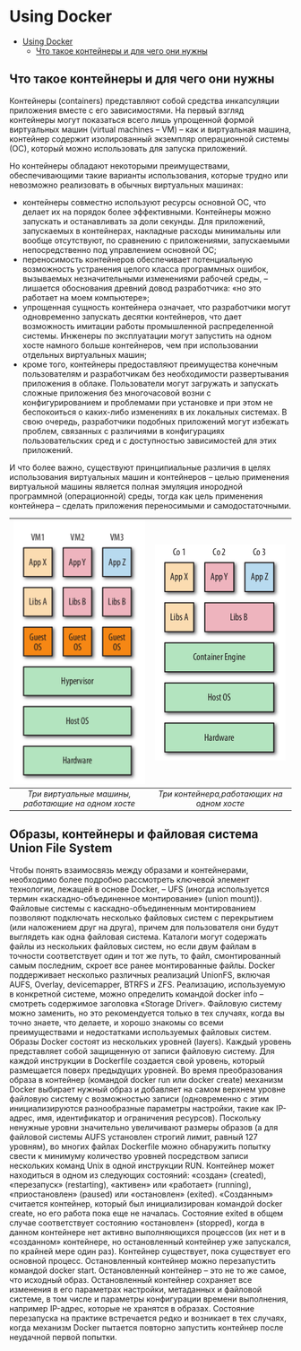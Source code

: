 # Using Docker

<!--toc:start-->

- [Using Docker](#using-docker)
    - [Что такое контейнеры и для чего они нужны](#что-такое-контейнеры-и-для-чего-они-нужны)

<!--toc:end-->

## Что такое контейнеры и для чего они нужны

Контейнеры (containers) представляют собой средства инкапсуляции приложения вместе с его зависимостями.
На первый взгляд контейнеры могут показаться всего лишь упрощенной формой виртуальных машин
(virtual machines – VM) – как и виртуальная машина, контейнер содержит изолированный экземпляр операционной
системы (ОС), который можно использовать для запуска приложений.

Но контейнеры обладают некоторыми преимуществами, обеспечивающими такие варианты использования, которые трудно или
невозможно реализовать в обычных виртуальных машинах:

- контейнеры совместно используют ресурсы основной ОС, что делает их на
  порядок более эффективными. Контейнеры можно запускать и останавливать за доли секунды.
  Для приложений, запускаемых в контейнерах, накладные расходы минимальны или вообще отсутствуют,
  по сравнению с приложениями, запускаемыми непосредственно под управлением основной ОС;
- переносимость контейнеров обеспечивает потенциальную возможность устранения целого класса программных
  ошибок, вызываемых незначительными изменениями рабочей среды, – лишается обоснования древний довод
  разработчика: «но это работает на моем компьютере»;
- упрощенная сущность контейнера означает, что разработчики могут одновременно запускать десятки контейнеров,
  что дает возможность имитации работы промышленной распределенной системы. Инженеры по эксплуатации могут
  запустить на одном хосте намного больше контейнеров, чем при использовании отдельных виртуальных машин;
- кроме того, контейнеры предоставляют преимущества конечным пользователям и разработчикам без
  необходимости развертывания приложения в облаке. Пользователи могут загружать и запускать сложные приложения
  без многочасовой возни с конфигурированием и проблемами при установке и при этом не беспокоиться о каких-либо
  изменениях в их локальных системах. В свою очередь, разработчики подобных приложений могут избежать
  проблем, связанных с различиями в конфигурациях пользовательских сред и с доступностью зависимостей для этих
  приложений.

И что более важно, существуют принципиальные различия в целях использования виртуальных машин и
контейнеров – целью применения виртуальной машины является полная эмуляция инородной программной
(операционной) среды, тогда как цель применения контейнера – сделать приложения переносимыми и самодостаточными.

| ![Три виртуальные машины, работающие на одном хосте](./image/1.1.png) | ![Три контейнера, работающих на одном хосте](./image/1.2.png) | 
|:---------------------------------------------------------------------:|:-------------------------------------------------------------:| 
|          *Три виртуальные машины, работающие на одном хосте*          |          *Три контейнера,работающих на одном хосте*           |

## Образы, контейнеры и файловая система Union File System

Чтобы понять взаимосвязь между образами и контейнерами, необходимо более подробно рассмотреть ключевой
элемент технологии, лежащей в основе Docker, – UFS (иногда используется термин «каскадно-объединенное монтирование»
(union mount)). Файловые системы с каскадно-объединенным монтированием позволяют подключать несколько
файловых систем с перекрытием (или наложением друг на друга), причем для пользователя они будут выглядеть как
одна файловая система. Каталоги могут содержать файлы из нескольких файловых систем, но если двум
файлам в точности соответствует один и тот же путь, то файл, смонтированный
самым последним, скроет все ранее монтированные файлы. Docker поддерживает
несколько различных реализаций UnionFS, включая AUFS, Overlay, devicemapper,
BTRFS и ZFS. Реализацию, используемую в конкретной системе, можно определить командой docker info – смотреть
содержимое заголовка «Storage Driver». Файловую систему можно заменить, но это рекомендуется только в
тех случаях, когда вы точно знаете, что делаете, и хорошо знакомы со всеми преимуществами и недостатками
используемых файловых систем.
Образы Docker состоят из нескольких уровней (layers). Каждый уровень представляет собой защищенную от
записи файловую систему. Для каждой инструкции в Dockerfile создается свой уровень, который
размещается поверх предыдущих уровней. Во время преобразования образа в контейнер (командой docker run
или docker create) механизм Docker выбирает нужный образ и добавляет на самом
верхнем уровне файловую систему с возможностью записи (одновременно с этим
инициализируются разнообразные параметры настройки, такие как IP-адрес, имя,
идентификатор и ограничения ресурсов).
Поскольку ненужные уровни значительно увеличивают размеры образов (а для
файловой системы AUFS установлен строгий лимит, равный 127 уровням), во многих файлах Dockerfile можно
обнаружить попытку свести к минимуму количество
уровней посредством записи нескольких команд Unix в одной инструкции RUN.
Контейнер может находиться в одном из следующих состояний: «создан» (created),
«перезапуск» (restarting), «активен» или «работает» (running), «приостановлен»
(paused) или «остановлен» (exited). «Созданным» считается контейнер, который
был инициализирован командой docker create, но его работа пока еще не началась. Состояние exited в
общем случае соответствует состоянию «остановлен»
(stopped), когда в данном контейнере нет активно выполняющихся процессов (их
нет и в «созданном» контейнере, но остановленный контейнер уже запускался, по
крайней мере один раз). Контейнер существует, пока существует его основной
процесс. Остановленный контейнер можно перезапустить командой docker start.
Остановленный контейнер – это не то же самое, что исходный образ. Остановленный контейнер сохраняет все
изменения в его параметрах настройки, метаданных
и файловой системе, в том числе и параметры конфигурации времени выполнения, например IP-адрес, которые
не хранятся в образах. Состояние перезапуска
на практике встречается редко и возникает в тех случаях, когда механизм Docker
пытается повторно запустить контейнер после неудачной первой попытки.

